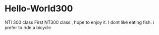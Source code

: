 # Hello-World300
NTI 300 class
First NT300 class , hope to enjoy it. I dont like eating fish. i prefer to ride a bicycle
